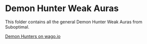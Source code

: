 # Demon Hunter Weak Auras
This folder contains all the general Demon Hunter Weak Auras from Suboptimal.

[Demon Hunters on wago.io](https://wago.io/weakauras/classes/demon-hunter)
